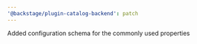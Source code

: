 ```yaml
---
'@backstage/plugin-catalog-backend': patch
---
```


Added configuration schema for the commonly used properties
